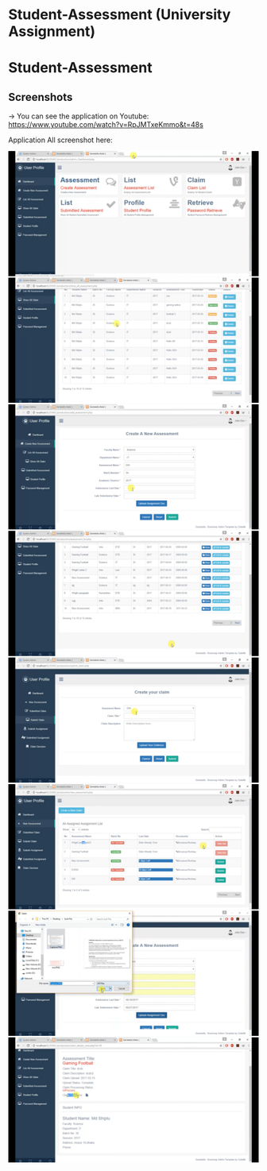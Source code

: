 # Student-Assessment (University Assignment) 
# Student-Assessment
## Screenshots
-> You can see the application on Youtube:
https://www.youtube.com/watch?v=RpJMTxeKmmo&t=48s

Application All screenshot here: 

![](screenshot/s1.png)
![](screenshot/s2.png)
![](screenshot/s3.png)
![](screenshot/s4.png)
![](screenshot/s12.png)
![](screenshot/s22.png)
![](screenshot/s5.png)
![](screenshot/s6.png)
